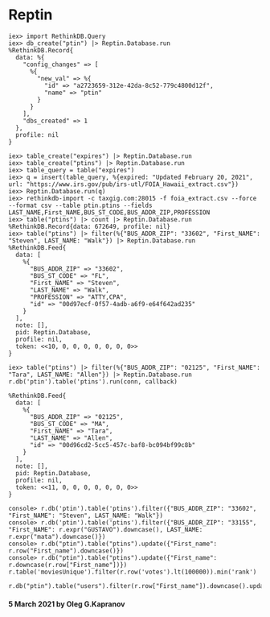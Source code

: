 # Reptin

```
iex> import RethinkDB.Query
iex> db_create("ptin") |> Reptin.Database.run
%RethinkDB.Record{
  data: %{
    "config_changes" => [
      %{
        "new_val" => %{
          "id" => "a2723659-312e-42da-8c52-779c4800d12f",
          "name" => "ptin"
        }
      }
    ],
    "dbs_created" => 1
  },
  profile: nil
}

iex> table_create("expires") |> Reptin.Database.run
iex> table_create("ptins") |> Reptin.Database.run
iex> table_query = table("expires")
iex> q = insert(table_query, %{expired: "Updated February 20, 2021", url: "https://www.irs.gov/pub/irs-utl/FOIA_Hawaii_extract.csv"})
iex> Reptin.Database.run(q)
iex> rethinkdb-import -c taxgig.com:28015 -f foia_extract.csv --force --format csv --table ptin.ptins --fields LAST_NAME,First_NAME,BUS_ST_CODE,BUS_ADDR_ZIP,PROFESSION
iex> table("ptins") |> count |> Reptin.Database.run
%RethinkDB.Record{data: 672649, profile: nil}
iex> table("ptins") |> filter(%{"BUS_ADDR_ZIP": "33602", "First_NAME": "Steven", LAST_NAME: "Walk"}) |> Reptin.Database.run
%RethinkDB.Feed{
  data: [
    %{
      "BUS_ADDR_ZIP" => "33602",
      "BUS_ST_CODE" => "FL",
      "First_NAME" => "Steven",
      "LAST_NAME" => "Walk",
      "PROFESSION" => "ATTY,CPA",
      "id" => "00d97ecf-0f57-4adb-a6f9-e64f642ad235"
    }
  ],
  note: [],
  pid: Reptin.Database,
  profile: nil,
  token: <<10, 0, 0, 0, 0, 0, 0, 0>>
}

iex> table("ptins") |> filter(%{"BUS_ADDR_ZIP": "02125", "First_NAME": "Tara", LAST_NAME: "Allen"}) |> Reptin.Database.run
r.db('ptin').table('ptins').run(conn, callback)

%RethinkDB.Feed{
  data: [
    %{
      "BUS_ADDR_ZIP" => "02125",
      "BUS_ST_CODE" => "MA",
      "First_NAME" => "Tara",
      "LAST_NAME" => "Allen",
      "id" => "00d96cd2-5cc5-457c-baf8-bc094bf99c8b"
    }
  ],
  note: [],
  pid: Reptin.Database,
  profile: nil,
  token: <<11, 0, 0, 0, 0, 0, 0, 0>>
}
```

```
console> r.db('ptin').table('ptins').filter({"BUS_ADDR_ZIP": "33602", "First_NAME": "Steven", LAST_NAME: "Walk"})
console> r.db('ptin').table('ptins').filter({"BUS_ADDR_ZIP": "33155", "First_NAME": r.expr("GUSTAVO").downcase(), LAST_NAME: r.expr("mata").downcase()})
console> r.db("ptin").table("ptins").update({"First_name": r.row("First_name").downcase()})
console> r.db("ptin").table("ptins").update({"First_name": r.downcase(r.row["First_name"])})
r.table('moviesUnique').filter(r.row('votes').lt(100000)).min('rank')

r.db("ptin").table("users").filter(r.row["First_name"]).downcase().update()
```

#### 5 March 2021 by Oleg G.Kapranov

 [1]: http://taxgig.com:8080/
 [2]: https://rethinkdb.com/docs/quickstart/
 [3]: https://rethinkdb.com/docs/start-on-startup/
 [4]: https://blog.programster.org/rethinkdb-import-data
 [5]: https://rethinkdb.com/docs/importing/
 [6]: https://rethinkdb.com/api/ruby/connect/
 [7]: https://rethinkdb.com/api/javascript/count/
 [8]: https://rethinkdb.com/api/javascript/filter
 [9]: https://hexdocs.pm/rethinkdb/extra-api-reference.html
[10]: https://github.com/hamiltop/rethinkdb-elixir
[11]: https://github.com/hamiltop/rethinkdb-elixir
[12]: https://github.com/hamiltop/rethinkdb-elixir/wiki/Ten-minute-guide-with-RethinkDB-Elixir
[13]: https://github.com/et/collaborative-editor
[14]: https://github.com/hamiltop/friends-demo
[15]: https://github.com/azukiapp/elixir-rethinkdb
[16]: https://github.com/hamiltop/rethinkdb-elixir
[17]: https://stackoverflow.com/questions/31457945/how-to-use-rethinkdb-with-phoenixframework
[18]: https://www.compose.com/articles/connecting-to-rethinkdb-with-elixir/
